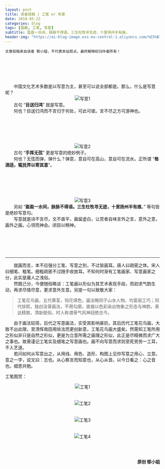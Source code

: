 ```yaml
---
layout: post
title: 读者投稿 | 工笔 or 写意
date: 2018-05-22
categories: blog
tags: [国画, 工笔, 写意]
subtitle: 盈盈一水间，脉脉不得语。三生杜牧寻无迹，十里扬州半有痕。
header-img: "https://ai-blog-image.oss-eu-central-1.aliyuncs.com/%E5%B7%A5%E7%AC%94%20%E9%A2%98%E5%9B%BE.jpeg"
---
```

`文章投稿来自读者 郁小姐，不代表本站观点，最终解释权归作者所有！`

<br><br><br><br>

<div style="text-indent:2em;">中国文化艺术多数是以写意为主，甚至可以说全部都是。那么，什么是写意呢？</div>

<div align="center"><img src="https://ai-blog-image.oss-eu-central-1.aliyuncs.com/%E5%86%99%E6%84%8F1.JPG" alt="写意1" /></div>

<div style="text-indent:2em;">古句 “<b>目送归鸿</b>” 就是写意。</div>

<div style="text-indent:2em;">何也？目送归鸿而不言归于何处，可此可彼。言不尽之方可游神也。</div>

<br><br><br><br>

<div align="center"><img src="https://ai-blog-image.oss-eu-central-1.aliyuncs.com/%E5%86%99%E6%84%8F2.JPG" alt="写意2" /></div>

<div style="text-indent:2em;">古句 “<b>手挥无弦</b>” 更是写意的绝妙例子。</div>

<div style="text-indent:2em;">何也？无弦而弹，弹什么？弹意，意自可在高山，意自可在流水。正所谓 “<b>毎酒适，辄抚弄以寄其意</b>”。</div>

<br><br><br><br>

<div align="center"><img src="https://ai-blog-image.oss-eu-central-1.aliyuncs.com/%E5%86%99%E6%84%8F3.jpg" alt="写意3" /></div>

<div style="text-indent:2em;">另如 “<b>盈盈一水间，脉脉不得语。三生杜牧寻无迹，十里扬州半有痕</b>。” 等句皆是绝妙写意句。</div>

<div style="text-indent:2em;">写意就是诗不言尽，文不直平，画留虚白，让赏者自味言外之言，意外之意，画外之画。心领而神会。闭目以畅神。</div>

<br><br><br><br>

---


<div style="text-indent:2em;">就画而言，本不应强分工笔、写意之別，不过皆画耳。唐人曰疏密之体。宋人曰细笔、粗笔。细粗疏密不过随手收放耳。不知何时渐有工笔画家、写意画家之分，此实是庸人之浅俗。</div>



<div style="text-indent:2em;">然既己分，今便随俗略谈：工笔画以形似为其艺术表现手段，而初求气韵生动，再求尽情尽意，更求意外生意。另提一句以致敬大家：</div>



>工笔花鸟画，五代黄荃，钩花填色，画法略同于山水人物，均富丽工巧；同代徐熙，独创没骨画法，不用勾廓，直接以色彩染出物象之形态与神韵，表达精致，清新脱俗，时人称谓骨气风神冠绝古今。



<div style="text-indent:2em;">由于画法较简，后代之写意画法，实受其影响甚巨。其后历代工笔花鸟画，大致不出此限，至清恽南田用徐法而更创新意，工笔花鸟画大盛矣。然需知工笔所用之形似非只是自然之形似，更是为立意所需之画理之形似，此正是尽精微而求广大之事也。故需谨记工笔实及细笔之写意画也。画不向写意而求则至死劳劳一工耳，不入艺道。</div>



<div style="text-indent:2em;">若问如何从写意出之，从用线、用色、造形、构图上见你写意之用心、立意。意之一字，说文曰：志也。从心察言而知意也，从心从音。以今日看之：心之音也。细思共勉。</div>







工笔图赏：
<div align="center"><img src="https://ai-blog-image.oss-eu-central-1.aliyuncs.com/%E5%B7%A5%E7%AC%941.JPG" alt="工笔1" /></div>
<br><br>
<div align="center"><img src="https://ai-blog-image.oss-eu-central-1.aliyuncs.com/%E5%B7%A5%E7%AC%942.jpg" alt="工笔2" /></div>
<br><br>
<div align="center"><img src="https://ai-blog-image.oss-eu-central-1.aliyuncs.com/%E5%B7%A5%E7%AC%943.JPG" alt="工笔3" /></div>
<br><br>
<div align="center"><img src="https://ai-blog-image.oss-eu-central-1.aliyuncs.com/%E5%B7%A5%E7%AC%944.JPG" alt="工笔4" /></div>






<br><br>

<div align="right"><b>原创 郁小姐</b></div>
